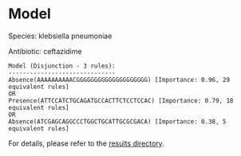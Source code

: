 
# Model

Species: klebsiella pneumoniae

Antibiotic: ceftazidime

```
Model (Disjunction - 3 rules):
------------------------------
Absence(AAAAAAAAAACGGGGGGGGGGGGGGGGGGGG) [Importance: 0.96, 29 equivalent rules]
OR
Presence(ATTCCATCTGCAGATGCCACTTCTCCTCCAC) [Importance: 0.79, 18 equivalent rules]
OR
Absence(ATCGAGCAGGCCCTGGCTGCATTGCGCGACA) [Importance: 0.38, 5 equivalent rules]

```

For details, please refer to the [results directory](../../../../../results/scm_b/klebsiella%20pneumoniae/ceftazidime/repeat_4/).

